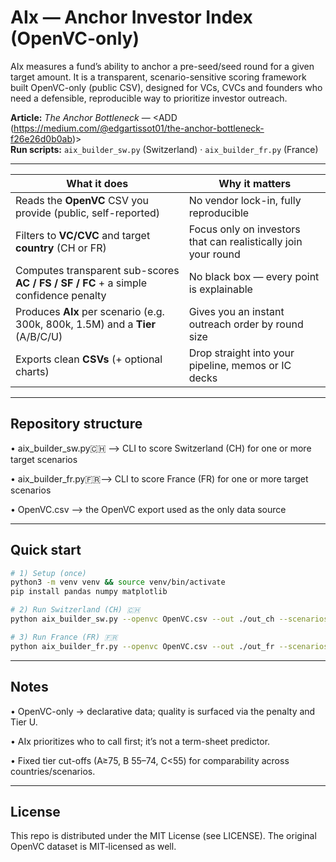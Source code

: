 # AIx — Anchor Investor Index (OpenVC-only)

AIx measures a fund’s ability to anchor a pre-seed/seed round for a given target amount.
It is a transparent, scenario-sensitive scoring framework built OpenVC-only (public CSV), designed for VCs, CVCs and founders who need a defensible, reproducible way to prioritize investor outreach.

**Article:** _The Anchor Bottleneck_ — <ADD (https://medium.com/@edgartissot01/the-anchor-bottleneck-f26e26d0b0ab)>  
**Run scripts:** `aix_builder_sw.py` (Switzerland) · `aix_builder_fr.py` (France)

---

| What it does | Why it matters |
|---|---|
| Reads the **OpenVC** CSV you provide (public, self-reported) | No vendor lock-in, fully reproducible |
| Filters to **VC/CVC** and target **country** (CH or FR) | Focus only on investors that can realistically join your round |
| Computes transparent sub-scores **AC / FS / SF / FC** + a simple confidence penalty | No black box — every point is explainable |
| Produces **AIx** per scenario (e.g. 300k, 800k, 1.5M) and a **Tier** (A/B/C/U) | Gives you an instant outreach order by round size |
| Exports clean **CSVs** (+ optional charts) | Drop straight into your pipeline, memos or IC decks |


---

## Repository structure

•	aix_builder_sw.py🇨🇭 —> CLI to score Switzerland (CH) for one or more target scenarios

•	aix_builder_fr.py🇫🇷—> CLI to score France (FR) for one or more target scenarios

•	OpenVC.csv —> the OpenVC export used as the only data source

---

## Quick start

```bash
# 1) Setup (once)
python3 -m venv venv && source venv/bin/activate
pip install pandas numpy matplotlib

# 2) Run Switzerland (CH) 🇨🇭
python aix_builder_sw.py --openvc OpenVC.csv --out ./out_ch --scenarios 300k,800k,1500k

# 3) Run France (FR) 🇫🇷
python aix_builder_fr.py --openvc OpenVC.csv --out ./out_fr --scenarios 250k,700k,1200k
```
---

## Notes

•	OpenVC-only → declarative data; quality is surfaced via the penalty and Tier U.

•	AIx prioritizes who to call first; it’s not a term-sheet predictor.

•	Fixed tier cut-offs (A≥75, B 55–74, C<55) for comparability across countries/scenarios.

---

## License

This repo is distributed under the MIT License (see LICENSE).
The original OpenVC dataset is MIT‑licensed as well.

